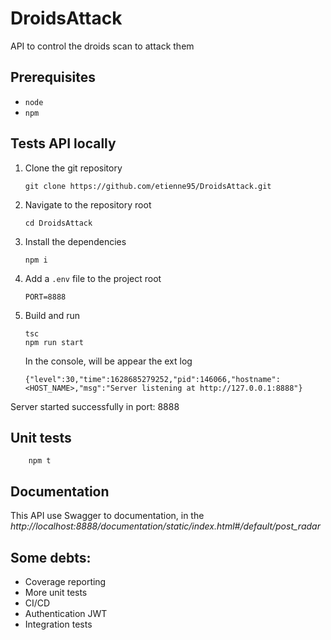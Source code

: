# DroidsAttack
API to control the droids scan to attack them

## Prerequisites

- `node`
- `npm`

## Tests API locally

1. Clone the git repository
    ```
    git clone https://github.com/etienne95/DroidsAttack.git
    ```
2. Navigate to the repository root
    ```
    cd DroidsAttack
    ```
3. Install the dependencies
    ```
    npm i
    ```
4. Add a `.env` file to the project root
    ```
    PORT=8888
    ```
5. Build and run
    ```
    tsc
    npm run start
    ```
    In the console, will be appear the ext log

    ```
    {"level":30,"time":1628685279252,"pid":146066,"hostname":<HOST_NAME>,"msg":"Server listening at http://127.0.0.1:8888"}
Server started successfully in port: 8888

## Unit tests
```
    npm t
```

## Documentation
This API use Swagger to documentation, in the *http://localhost:8888/documentation/static/index.html#/default/post_radar*

## Some debts:
- Coverage reporting
- More unit tests
- CI/CD
- Authentication JWT
- Integration tests